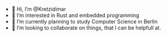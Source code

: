- 👋 Hi, I’m @Kretzidimar
- 👀 I’m interested in Rust and embedded programming
- 🌱 I’m currently planning to study Computer Science in Berlin
- 💞️ I’m looking to collaborate on things, that I can be helpfull at.

<!---
Kretzidimar/Kretzidimar is a ✨ special ✨ repository because its `README.md` (this file) appears on your GitHub profile.
You can click the Preview link to take a look at your changes.
--->
